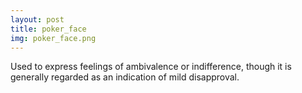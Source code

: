 ```yaml
---
layout: post
title: poker_face
img: poker_face.png
---
```

Used to express feelings of ambivalence or indifference, though it is generally regarded as an indication of mild disapproval.
